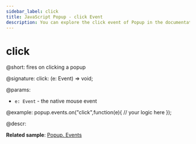 ```yaml
---
sidebar_label: click
title: JavaScript Popup - click Event 
description: You can explore the click event of Popup in the documentation of the DHTMLX JavaScript UI library. Browse developer guides and API reference, try out code examples and live demos, and download a free 30-day evaluation version of DHTMLX Suite.
---
```


# click

@short: fires on clicking a popup

@signature: click: (e: Event) => void;

@params:
- `e: Event` - the native mouse event

@example:
popup.events.on("click",function(e){
    // your logic here
});

@descr:

**Related sample**: [Popup. Events](https://snippet.dhtmlx.com/ro2lza9t)

[comment]: # (@related: popup/event_handling.md)
